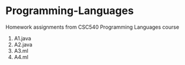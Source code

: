 # Programming-Languages
Homework assignments from CSC540 Programming Languages course

1. A1.java
2. A2.java
3. A3.ml
4. A4.ml
